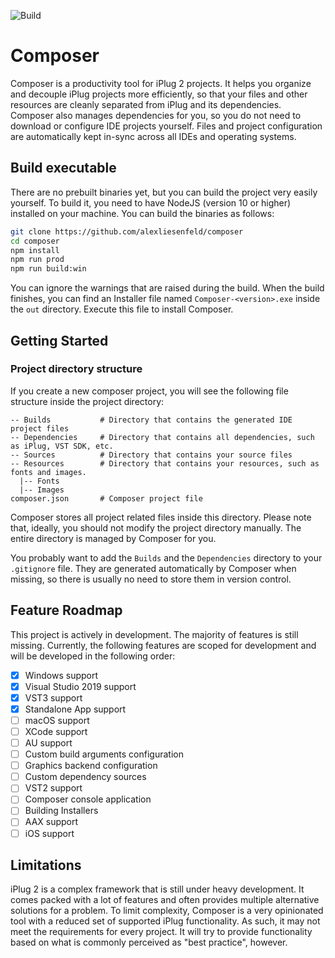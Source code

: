 ![Build](https://github.com/alexliesenfeld/composer/workflows/Build/badge.svg?branch=master)

# Composer
Composer is a productivity tool for iPlug 2 projects. It helps you organize and decouple iPlug projects more efficiently, so that your files and other resources are cleanly separated from iPlug and its dependencies. Composer also manages dependencies for you, so you do not need to download or  configure IDE projects yourself. Files and project configuration are automatically kept in-sync across all IDEs and operating systems. 

## Build executable
There are no prebuilt binaries yet, but you can build the project very easily yourself.
To build it, you need to have NodeJS (version 10 or higher) installed on your machine. You can build the binaries as follows:

```sh
git clone https://github.com/alexliesenfeld/composer
cd composer
npm install
npm run prod 
npm run build:win 
```
You can ignore the warnings that are raised during the build. When the build finishes, you can find an Installer file named `Composer-<version>.exe` inside the `out` directory. Execute this file to install Composer.

## Getting Started

### Project directory structure 
If you create a new composer project, you will see the following file structure inside the project directory: 

``` shell
-- Builds           # Directory that contains the generated IDE project files 
-- Dependencies     # Directory that contains all dependencies, such as iPlug, VST SDK, etc.
-- Sources          # Directory that contains your source files
-- Resources        # Directory that contains your resources, such as fonts and images.
  |-- Fonts         
  |-- Images
composer.json       # Composer project file
```
Composer stores all project related files inside this directory. Please note that, ideally, you should not modify the project directory manually. The entire directory is managed by Composer for you. 

You probably want to add the `Builds` and the `Dependencies` directory to your `.gitignore` file. They are generated automatically by Composer when missing, so there is usually no need to store them in version control.

## Feature Roadmap
This project is actively in development. The majority of features is still missing. Currently, the following features are scoped for development and will be developed in the following order:

- [x] Windows support
- [x] Visual Studio 2019 support
- [x] VST3 support
- [x] Standalone App support
- [ ] macOS support
- [ ] XCode support
- [ ] AU support
- [ ] Custom build arguments configuration
- [ ] Graphics backend configuration
- [ ] Custom dependency sources
- [ ] VST2 support
- [ ] Composer console application
- [ ] Building Installers
- [ ] AAX support 
- [ ] iOS support

## Limitations
iPlug 2 is a complex framework that is still under heavy development. It comes packed with a lot of features and often provides multiple alternative solutions for a problem. To limit complexity, Composer is a very opinionated tool with a reduced set of supported iPlug functionality. As such, it may not meet the requirements for every project. It will try to provide functionality based on what is commonly perceived as "best practice", however. 

